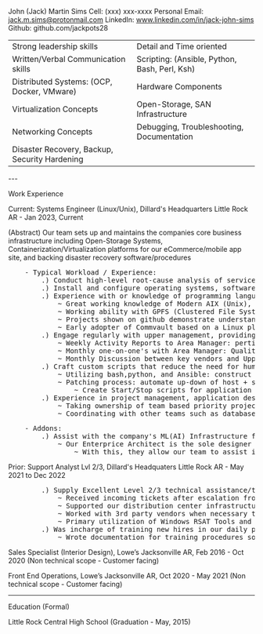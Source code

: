 John (Jack) Martin Sims
Cell: (xxx) xxx-xxxx
Personal Email: jack.m.sims@protonmail.com
LinkedIn: www.linkedin.com/in/jack-john-sims
Github: github.com/jackpots28

<div class="un_styled">
<table style="border: 0;">
    <tr>
        <td>Strong leadership skills</td>
        <td>Detail and Time oriented</td>
    </tr>    
    <tr>
        <td>Written/Verbal Communication skills</td>
        <td>Scripting: (Ansible, Python, Bash, Perl, Ksh)</td>
    </tr>
    <tr>
        <td>Distributed Systems: (OCP, Docker, VMware)</td>
        <td>Hardware Components</td>
    </tr>
    <tr>
        <td>Virtualization Concepts</td>
        <td>Open-Storage, SAN Infrastructure</td>
    </tr>
    <tr>
        <td>Networking Concepts</td>
        <td>Debugging, Troubleshooting, Documentation</td>
    </tr>
    <tr>
        <td>Disaster Recovery, Backup, Security Hardening</td>
    </tr>
</table>
</div>
---

Work Experience

Current:
Systems Engineer (Linux/Unix), Dillard's Headquarters
Little Rock AR - Jan 2023, Current

(Abstract) Our team sets up and maintains the companies core business infrastructure including Open-Storage Systems, Containerization/Virtualization platforms for our eCommerce/mobile app site, and backing disaster recovery software/procedures
<pre>
	- Typical Workload / Experience:
		.) Conduct high-level root-cause analysis of service interruptions and establish preventive measures
		.) Install and configure operating systems, software, and hardware components - clearly document maintenance/support procedures
		.) Experience with or knowledge of programming languages and operating systems, enterprise backup and recovery procedures, system performance-monitoring tools, Virtualization
			~ Great working knowledge of Modern AIX (Unix), Rhel 8.x (along with UBI8/9 for container images), and LTS 18.02/20.04 Ubuntu operating systems
			~ Working ability with GPFS (Clustered File System) and IBM Flash Storage Systems
			~ Projects shown on github demonstrate understanding of languages such as: Python3 (usage of django/flask and packages relating to data analysis), and C/C++ (UWP projects)
			~ Early adopter of Commvault based on a Linux platform for utilization in backup processes and disaster recovery
		.) Engage regularly with upper management, providing reports on project status, activities, and achievements
			~ Weekly Activity Reports to Area Manager: pertinent status updates to current and planned projects
			~ Monthly one-on-one's with Area Manager: Quality of life updates and review of how individual projects/goals are going
			~ Monthly Discussion between key vendors and Upper management (Directors, Architects, and Team Leads): Topics include stand-out issues and open tickets that need attention
		.) Craft custom scripts that reduce the need for human interaction
			~ Utilizing bash,python, and Ansible: construct playbooks and scripts to preform post-installation procedures (This process being a prior list of commands that would be run manually by a team member across multiple new hosts)
			~ Patching process: automate up-down of host + snapshotting (VMware) / imaging of OS lun (IBM Flash Copy) / alt-disk_copy (Unix) prior to rpm updates and yum/dnf updates (Run checks before and after for package integrity)
				~ Create Start/Stop scripts for application owners (E.g JVMs, Docker Containers, and DB Instances)
		.) Experience in project management, application design and integration
			~ Taking ownership of team based priority projects: canvasing for required information before and during project phases, assigning ownership to portions of workload, ensuring knowledge is diffused about the required skills to complete tasks
			~ Coordinating with other teams such as database admins and developers during investigative research for performance tuning, and planned maintenance outages/failovers
</pre>
<pre>
	- Addons:
		.) Assist with the company's ML(AI) Infrastructure for merchandise logistics
			~ Our Enterprice Architect is the sole designer of these projects and leads the direction of what tools our data scientists utilize
				~ With this, they allow our team to assist in the management of lab setups and clustering of hosts for resource allocation. Our architect also keeps us informed as to what projects are occurring and the new tools being researched (Our Data Science team single handedly degraded the need for annual sales on overstock merchandise)
</pre>
Prior:
Support Analyst Lvl 2/3, Dillard's Headquaters
Little Rock AR - May 2021 to Dec 2022
<pre>
		.) Supply Excellent Level 2/3 technical assistance/troubleshooting
			~ Received incoming tickets after escalation from triage
			~ Supported our distribution center infrastructure team in ensuring plant operations were never obstructed/disturbed
			~ Worked with 3rd party vendors when necessary to help meet resolution requirnments and sla's
			~ Primary utilization of Windows RSAT Tools and SCCM package management in hastening resolution of issues
		.) Was incharge of training new hires in our daily processes and worked closely with area management during hardware rollouts and routine weather related outages
			~ Wrote documentation for training procedures so as to streamline/unifiy our groups understanding of software and hardware components we supported
</pre>
Sales Specialist (Interior Design), Lowe’s 
Jacksonville AR, Feb 2016 - Oct 2020 
(Non technical scope - Customer facing)

Front End Operations, Lowe’s 
Jacksonville AR, Oct 2020 - May 2021
(Non technical scope - Customer facing)

---

Education (Formal)

Little Rock Central High School (Graduation - May, 2015)